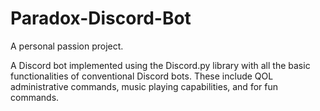 # Paradox-Discord-Bot

A personal passion project. 

A Discord bot implemented using the Discord.py library with all the basic functionalities of conventional Discord bots. These include QOL administrative commands, music playing capabilities, and for fun commands. 
